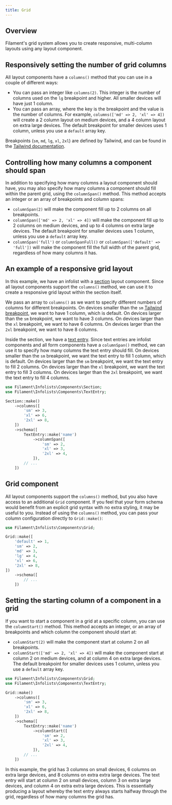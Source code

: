 ```yaml
---
title: Grid
---
```


## Overview

Filament's grid system allows you to create responsive, multi-column layouts using any layout component.

## Responsively setting the number of grid columns

All layout components have a `columns()` method that you can use in a couple of different ways:

- You can pass an integer like `columns(2)`. This integer is the number of columns used on the `lg` breakpoint and higher. All smaller devices will have just 1 column.
- You can pass an array, where the key is the breakpoint and the value is the number of columns. For example, `columns(['md' => 2, 'xl' => 4])` will create a 2 column layout on medium devices, and a 4 column layout on extra large devices. The default breakpoint for smaller devices uses 1 column, unless you use a `default` array key.

Breakpoints (`sm`, `md`, `lg`, `xl`, `2xl`) are defined by Tailwind, and can be found in the [Tailwind documentation](https://tailwindcss.com/docs/responsive-design#overview).

## Controlling how many columns a component should span

In addition to specifying how many columns a layout component should have, you may also specify how many columns a component should fill within the parent grid, using the `columnSpan()` method. This method accepts an integer or an array of breakpoints and column spans:

- `columnSpan(2)` will make the component fill up to 2 columns on all breakpoints.
- `columnSpan(['md' => 2, 'xl' => 4])` will make the component fill up to 2 columns on medium devices, and up to 4 columns on extra large devices. The default breakpoint for smaller devices uses 1 column, unless you use a `default` array key.
- `columnSpan('full')` or `columnSpanFull()` or `columnSpan(['default' => 'full'])` will make the component fill the full width of the parent grid, regardless of how many columns it has.

## An example of a responsive grid layout

In this example, we have an infolist with a [section](section) layout component. Since all layout components support the `columns()` method, we can use it to create a responsive grid layout within the section itself.

We pass an array to `columns()` as we want to specify different numbers of columns for different breakpoints. On devices smaller than the `sm` [Tailwind breakpoint](https://tailwindcss.com/docs/responsive-design#overview), we want to have 1 column, which is default. On devices larger than the `sm` breakpoint, we want to have 3 columns. On devices larger than the `xl` breakpoint, we want to have 6 columns. On devices larger than the `2xl` breakpoint, we want to have 8 columns.

Inside the section, we have a [text entry](../entries/text). Since text entries are infolist components and all form components have a `columnSpan()` method, we can use it to specify how many columns the text entry should fill. On devices smaller than the `sm` breakpoint, we want the text entry to fill 1 column, which is default. On devices larger than the `sm` breakpoint, we want the text entry to fill 2 columns. On devices larger than the `xl` breakpoint, we want the text entry to fill 3 columns. On devices larger than the `2xl` breakpoint, we want the text entry to fill 4 columns.

```php
use Filament\Infolists\Components\Section;
use Filament\Infolists\Components\TextEntry;

Section::make()
    ->columns([
        'sm' => 3,
        'xl' => 6,
        '2xl' => 8,
    ])
    ->schema([
        TextEntry::make('name')
            ->columnSpan([
                'sm' => 2,
                'xl' => 3,
                '2xl' => 4,
            ]),
        // ...
    ])
```

## Grid component

All layout components support the `columns()` method, but you also have access to an additional `Grid` component. If you feel that your form schema would benefit from an explicit grid syntax with no extra styling, it may be useful to you. Instead of using the `columns()` method, you can pass your column configuration directly to `Grid::make()`:

```php
use Filament\Infolists\Components\Grid;

Grid::make([
    'default' => 1,
    'sm' => 2,
    'md' => 3,
    'lg' => 4,
    'xl' => 6,
    '2xl' => 8,
])
    ->schema([
        // ...
    ])
```

## Setting the starting column of a component in a grid

If you want to start a component in a grid at a specific column, you can use the `columnStart()` method. This method accepts an integer, or an array of breakpoints and which column the component should start at:

- `columnStart(2)` will make the component start at column 2 on all breakpoints.
- `columnStart(['md' => 2, 'xl' => 4])` will make the component start at column 2 on medium devices, and at column 4 on extra large devices. The default breakpoint for smaller devices uses 1 column, unless you use a `default` array key.

```php
use Filament\Infolists\Components\Grid;
use Filament\Infolists\Components\TextEntry;

Grid::make()
    ->columns([
        'sm' => 3,
        'xl' => 6,
        '2xl' => 8,
    ])
    ->schema([
        TextEntry::make('name')
            ->columnStart([
                'sm' => 2,
                'xl' => 3,
                '2xl' => 4,
            ]),
        // ...
    ])
```

In this example, the grid has 3 columns on small devices, 6 columns on extra large devices, and 8 columns on extra extra large devices. The text entry will start at column 2 on small devices, column 3 on extra large devices, and column 4 on extra extra large devices. This is essentially producing a layout whereby the text entry always starts halfway through the grid, regardless of how many columns the grid has.

